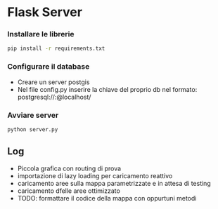 # Flask Server

### Installare le librerie

```sh
pip install -r requirements.txt
```

### Configurare il database

- Creare un server postgis
- Nel file config.py inserire la chiave del proprio db nel formato: postgresql://<UTENTE>:<PASSWORD>@localhost/<NOMEDB>

### Avviare server

```sh
python server.py
```

## Log

- Piccola grafica con routing di prova
- importazione di lazy loading per caricamento reattivo
- caricamento aree sulla mappa parametrizzate e in attesa di testing
- caricamento dfelle aree ottimizzato
- TODO: formattare il codice della mappa con oppurtuni metodi
